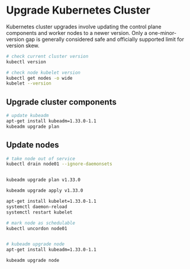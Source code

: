 # Upgrade Kubernetes Cluster
Kubernetes cluster upgrades involve updating the control plane components and worker nodes to a newer version. Only a one-minor-version gap is generally considered safe and officially supported limit for version skew.

```sh
# check current cluster version
kubectl version

# check node kubelet version
kubectl get nodes -o wide
kubelet --version
```

## Upgrade cluster components

```sh
# update kubeadm
apt-get install kubeadm=1.33.0-1.1
kubeadm upgrade plan
```

## Update nodes

```sh
# take node out of service
kubectl drain node01 --ignore-daemonsets


kubeadm upgrade plan v1.33.0

kubeadm upgrade apply v1.33.0

apt-get install kubelet=1.33.0-1.1
systemctl daemon-reload
systemctl restart kubelet

# mark node as schedulable
kubectl uncordon node01


# kubeadm upgrade node
apt-get install kubeadm=1.33.0-1.1

kubeadm upgrade node